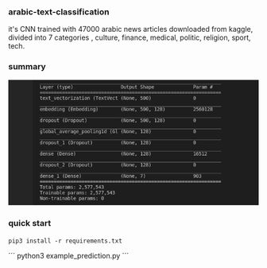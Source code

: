 ### arabic-text-classification

it's CNN trained with 47000 arabic news articles downloaded from kaggle, divided into 7 categories , culture, finance, medical, politic, religion, sport, tech. 

### summary
![alt text](https://github.com/aizen991/arabic-text-classification/blob/main/Screenshot%20from%202021-10-02%2019-07-42.png)

### quick start

```
pip3 install -r requirements.txt

```
´´´
python3 example_prediction.py
´´´


